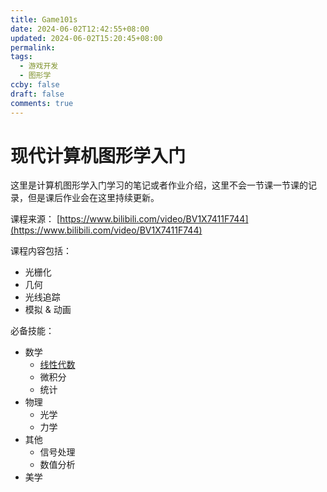 ```yaml
---
title: Game101s
date: 2024-06-02T12:42:55+08:00
updated: 2024-06-02T15:20:45+08:00
permalink: 
tags:
  - 游戏开发
  - 图形学
ccby: false
draft: false
comments: true
---
```

# 现代计算机图形学入门

这里是计算机图形学入门学习的笔记或者作业介绍，这里不会一节课一节课的记录，但是课后作业会在这里持续更新。

课程来源： [https://www.bilibili.com/video/BV1X7411F744](https://www.bilibili.com/video/BV1X7411F744)

课程内容包括：

+ 光栅化
+ 几何
+ 光线追踪
+ 模拟 & 动画

必备技能：

+ 数学
	+ [线性代数](../线性代数/index.md)
	+ 微积分
	+ 统计
+ 物理
	+ 光学
	+ 力学
+ 其他
	+ 信号处理
	+ 数值分析
+ 美学
